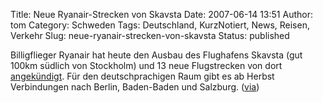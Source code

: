 Title: Neue Ryanair-Strecken von Skavsta
Date: 2007-06-14 13:51
Author: tom
Category: Schweden
Tags: Deutschland, KurzNotiert, News, Reisen, Verkehr
Slug: neue-ryanair-strecken-von-skavsta
Status: published

Billigflieger Ryanair hat heute den Ausbau des Flughafens Skavsta (gut
100km südlich von Stockholm) und 13 neue Flugstrecken von dort
[angekündigt](http://www.ryanair.com/site/EN/news.php?yr=07&month=jun&story=rte-en-140607).
Für den deutschprachigen Raum gibt es ab Herbst Verbindungen nach
Berlin, Baden-Baden und Salzburg.
([via](http://www.thelocal.se/7599/20070614/))

